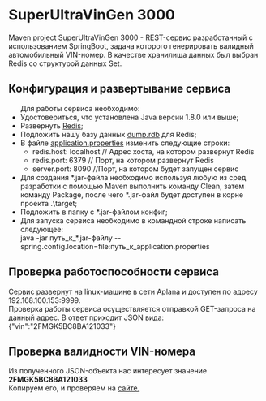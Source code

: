 <h1>SuperUltraVinGen 3000</h1>
Maven project SuperUltraVinGen 3000 - REST-сервис разработанный с использованием SpringBoot, задача которого генерировать валидный автомобильный VIN-номер. В качестве хранилища данных был выбран Redis со структурой данных Set.
<h2>Конфигурация и развертывание сервиса</h2>
<ul>
  Для работы сервиса необходимо:
  <li>Удостовериться, что установлена Java версии 1.8.0 или выше;</li>
  <li>Развернуть <a href="https://github.com/microsoftarchive/redis" title="Redis GitHub">Redis</a>;</li>
  <li>Подложить нашу базу данных <a href="https://github.com/inspectorcat/aplanaHahaton/releases" title="Тут лежит Джарка, конфиг и базёнка :)">dump.rdb</a>  для Redis;</li>
  <li>В файле <a href="https://github.com/inspectorcat/aplanaHahaton/releases" title="Тут лежит Джарка, конфиг и базёнка :)">application.properties</a> изменить следующие строки:
    <ul>
      <li>redis.host: localhost // Адрес хоста, на котором развернут Redis</li>
      <li>redis.port: 6379 // Порт, на котором развернут Redis</li>
      <li>server.port: 8090 //Порт, на котором будет запущен сервис</li>
    </ul>
  </li>
  <li>Для создания *.jar-файла необходимо используя любую из сред разработки с помощью Maven выполнить команду Clean, затем команду Package, после чего *.jar-файл будет доступен в корне проекта .\target;</li>
  <li>Подложить в папку с *.jar-файлом конфиг;</li>
  <li>Для запуска сервиса необходимо в командной строке написать следующее:<br />
  java -jar путь_к_*.jar-файлу --spring.config.location=file:путь_к_application.properties</li>
</ul>
<h2>Проверка работоспособности сервиса</h2>
<p>Сервис развернут на linux-машине в сети Aplana и доступен по адресу 192.168.100.153:9999.
<br />Проверка работы сервиса осуществляется отправкой GET-запроса на данный адрес. В ответ приходит JSON вида:<br />{"vin":"2FMGK5BC8BA121033"}<br /></p>
<h2>Проверка валидности VIN-номера</h2>
<p>Из полученного JSON-объекта нас интересует значение <b>2FMGK5BC8BA121033</b><br />
Копируем его, и проверяем на <a href="https://www.autodna.ru/" title="Проверка VIN-номера">сайте.</a></p>
